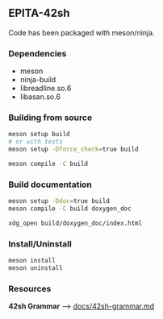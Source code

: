 ## EPITA-42sh

Code has been packaged with meson/ninja.

### Dependencies
* meson
* ninja-build
* libreadline.so.6
* libasan.so.6

### Building from source
```bash
meson setup build
# or with tests
meson setup -Dforce_check=true build

meson compile -C build
```

### Build documentation
```bash
meson setup -Ddoc=true build
meson compile -C build doxygen_doc

xdg_open build/doxygen_doc/index.html
```

### Install/Uninstall
```bash
meson install
meson uninstall
```

### Resources
**42sh Grammar** --> [docs/42sh-grammar.md](doc/42sh-grammar.md)
